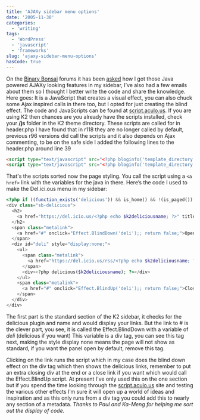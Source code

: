```yaml
---
title: 'AJAXy sidebar menu options'
date: '2005-11-30'
categories:
  - 'writing'
tags:
  - 'WordPress'
  - 'javascript'
  - 'frameworks'
slug: 'ajaxy-sidebar-menu-options'
hasCode: true
---
```


On the [Binary Bonsai](https://flickr.com/groups/binarybonsai/discuss/) forums it has been [asked](https://flickr.com/groups/binarybonsai/discuss/129663/) how I got those Java powered AJAXy looking features in my sidebar, I’ve also had a few emails about them so I thought I better write the code and share the knowledge. Here goes:
It is a JavaScript that creates a visual effect, you can also chuck some Ajax inspired calls in there too, but I opted for just creating the blind effect. The code and JavaScripts can be found at [script.aculo.us](https://script.aculo.us/). If you are using K2 then chances are you already have the scripts installed, check your **/js** folder in the K2 theme directory. These scripts are called for in header.php I have found that in r118 they are no longer called by default, previous r96 versions did call the scripts and it also depends on Ajax commenting, to be on the safe side I added the following lines to the header.php around line 39

```html
<script type="text/javascript" src="<?php bloginfo('template_directory'); ?>/js/prototype.js"></script>
<script type="text/javascript" src="<?php bloginfo('template_directory'); ?>/js/effects.js"></script>
```

That's the scripts sorted now the page styling. You call the script using a `<a href>` link with the variables for the java in there.
Here’s the code I used to make the Del.ici.ous menu in my sidebar:

```php
<?php if ((function_exists('delicious')) && is_home() && !(is_paged()) ) { $k2deliciousname = get_option('k2deliciousname'); ?>
<div class="sb-delicious">
  <h2>
    <a href="https://del.icio.us/<?php echo $k2deliciousname; ?>" title="My del.icio.us links library">Del.icio.us</a>
  </h2>
  <span class="metalink">
    <a href="#" onclick="Effect.BlindDown('deli');; return false;">Open</a>
  </span>
  <div id="deli" style="display:none;">
    <ul>
      <span class="metalink">
        <a href="https://del.icio.us/rss/<?php echo $k2deliciousname; ?>" title="RSS Feed for del.icio.us links">Connect to RSS feed</a>
      </span>
      <div><?php delicious($k2deliciousname); ?></div>
    </ul>
    <span class="metalink">
      <a href="#" onclick="Effect.BlindUp('deli');; return false;">Close Del.icio.us</a>
    </span>
  </div>
</div>
```

The first part is the standard section of the K2 sidebar, it checks for the delicious plugin and name and would display your links. But the link to # is the clever part, you see, it is called the Effect.BlindDown with a variable of _deli_ (delicious if you want) This variable is a div tag, you can see this tag next, making the style display none means the page will not show as standard, if you want the panel open by default, remove this tag.

Clicking on the link runs the script which in my case does the blind down effect on the div tag which then shows the delicious links, remember to put an extra closing div at the end or a close link if you want which would call the Effect.BlindUp script.
At present I’ve only used this on the one section but if you spend the time looking through the [script.aculo.us](https://script.aculo.us/) site and testing the various other effects I’m sure it will open up a world of ideas and inspiration and as this only runs from a div tag you could add this to nearly any section of a metadata.
_Thanks to Paul and Ka-Meng for helping me sort out the display of code._
